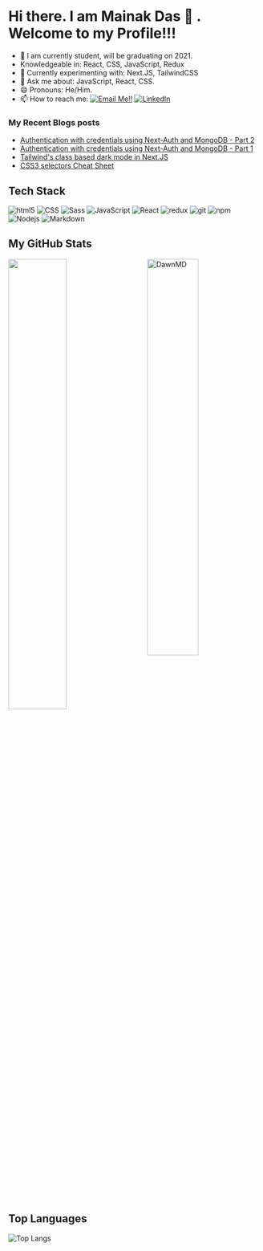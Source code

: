 # Hi there. I am Mainak Das 👋 . Welcome to my Profile!!!

- 🔭 I am currently student, will be graduating on 2021.
- Knowledgeable in: React, CSS, JavaScript, Redux
- 🌱 Currently experimenting with: Next.JS, TailwindCSS
- 💬 Ask me about: JavaScript, React, CSS.
- 😄 Pronouns: He/Him.
- 📫 How to reach me: <a href="mailto:mainakdas104@gmail.com">![Email Me!!](https://img.shields.io/badge/Gmail-D14836?style=for-the-badge&logo=gmail&logoColor=white)</a> <a href="https://www.linkedin.com/in/mainak1147/">![LinkedIn](https://img.shields.io/badge/LinkedIn-0077B5?style=for-the-badge&logo=linkedin&logoColor=white)</a>

### My Recent Blogs posts
<!-- BLOG-POST-LIST:START -->
- [Authentication with credentials using Next-Auth and MongoDB - Part 2](https://mainak.vercel.app/blog/authentication-with-credentials-using-next-auth-and-mongodb-part-2-2g8k)
- [Authentication with credentials using Next-Auth and MongoDB - Part 1](https://mainak.vercel.app/blog/authentication-with-credentials-using-next-auth-and-mongodb-part-1-m38)
- [Tailwind's class based dark mode in Next.JS](https://mainak.vercel.app/blog/tailwind-s-class-based-dark-mode-in-next-js-47gh)
- [CSS3 selectors Cheat Sheet](https://mainak.vercel.app/blog/css3-selectors-cheat-sheet-6dk)
<!-- BLOG-POST-LIST:END -->



## Tech Stack
<p>
  <img alt="html5" src="https://img.shields.io/badge/-HTML5-E34F26?style=flat-square&logo=html5&logoColor=white" />
  <img alt="CSS" src="https://img.shields.io/badge/CSS%20-%231572B6.svg?style=flat-square&logo=css3&logoColor=white" />
  <img alt="Sass" src="https://img.shields.io/badge/-Sass-CC6699?style=flat-square&logo=sass&logoColor=white" />
  <img alt="JavaScript" src="https://img.shields.io/badge/JavaScript%20-%23F7DF1E.svg?style=flat-square&logo=javascript&logoColor=black" />
  <img alt="React" src="https://img.shields.io/badge/-React-45b8d8?style=flat-square&logo=react&logoColor=white" />
  <img alt="redux" src="https://img.shields.io/badge/-Redux-764ABC?style=flat-square&logo=redux&logoColor=white" />
  <img alt="git" src="https://img.shields.io/badge/-Git-F05032?style=flat-square&logo=git&logoColor=white" />
  <img alt="npm" src="https://img.shields.io/badge/-NPM-CB3837?style=flat-square&logo=npm&logoColor=white" />
  <img alt="Nodejs" src="https://img.shields.io/badge/-Nodejs-43853d?style=flat-square&logo=Node.js&logoColor=white" />
  <img alt="Markdown" src="https://img.shields.io/badge/Markdown-%23000000.svg?style=flat-square&logo=markdown&logoColor=white" />
</p>



## My GitHub Stats

 <img src="https://github-readme-stats.vercel.app/api?username=DawnMD&show_icons=true&theme=gotham" alt="DawnMD" width="45%" align="right"/>
 <img  src="https://github-readme-streak-stats.herokuapp.com/?user=DawnMD&theme=dark" width="48%" >



## Top Languages
  
  ![Top Langs](https://github-readme-stats.vercel.app/api/top-langs/?username=DawnMD&layout=compact)
